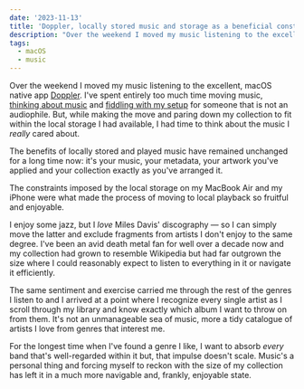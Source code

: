 ```yaml
---
date: '2023-11-13'
title: 'Doppler, locally stored music and storage as a beneficial constraint'
description: "Over the weekend I moved my music listening to the excellent, macOS native app Doppler. I've spent entirely too much time moving music, thinking about music and fiddling with my setup for someone that is not an audiophile."
tags:
  - macOS
  - music
---
```


Over the weekend I moved my music listening to the excellent, macOS native app [Doppler](http://brushedtype.co/doppler/). I've spent entirely too much time moving music, [thinking about music](https://coryd.dev/posts/2023/i-dont-want-streaming-music/) and [fiddling with my setup](https://coryd.dev/posts/2023/road-to-madness-apple-music-charts/) for someone that is not an audiophile. But, while making the move and paring down my collection to fit within the local storage I had available, I had time to think about the music I _really_ cared about.<!-- excerpt -->

The benefits of locally stored and played music have remained unchanged for a long time now: it's your music, your metadata, your artwork you've applied and your collection exactly as you've arranged it.

The constraints imposed by the local storage on my MacBook Air and my iPhone were what made the process of moving to local playback so fruitful and enjoyable.

I enjoy some jazz, but I _love_ Miles Davis' discography — so I can simply move the latter and exclude fragments from artists I don't enjoy to the same degree. I've been an avid death metal fan for well over a decade now and my collection had grown to resemble Wikipedia but had far outgrown the size where I could reasonably expect to listen to everything in it or navigate it efficiently.

The same sentiment and exercise carried me through the rest of the genres I listen to and I arrived at a point where I recognize every single artist as I scroll through my library and know exactly which album I want to throw on from them. It's not an unmanageable sea of music, more a tidy catalogue of artists I love from genres that interest me.

For the longest time when I've found a genre I like, I want to absorb _every_ band that's well-regarded within it but, that impulse doesn't scale. Music's a personal thing and forcing myself to reckon with the size of my collection has left it in a much more navigable and, frankly, enjoyable state.
